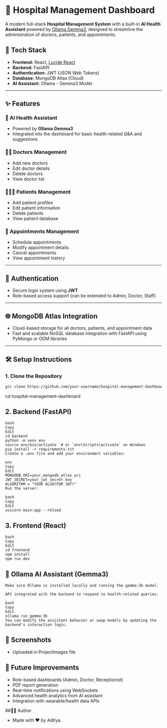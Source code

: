# 🏥 Hospital Management Dashboard

A modern full-stack **Hospital Management System** with a built-in **AI Health Assistant** powered by [Ollama Gemma3](https://ollama.com/library/gemma), designed to streamline the administration of doctors, patients, and appointments.

## 🚀 Tech Stack

- **Frontend:** React, [Lucide React](https://lucide.dev/)
- **Backend:** FastAPI
- **Authentication:** JWT (JSON Web Tokens)
- **Database:** MongoDB Atlas (Cloud)
- **AI Assistant:** Ollama - Gemma3 Model

---

## ✨ Features

### 🧠 AI Health Assistant
- Powered by **Ollama Gemma3**
- Integrated into the dashboard for basic health-related Q&A and suggestions

### 👨‍⚕️ Doctors Management
- Add new doctors
- Edit doctor details
- Delete doctors
- View doctor list

### 🧑‍🤝‍🧑 Patients Management
- Add patient profiles
- Edit patient information
- Delete patients
- View patient database

### 📅 Appointments Management
- Schedule appointments
- Modify appointment details
- Cancel appointments
- View appointment history

---

## 🔐 Authentication

- Secure login system using **JWT**
- Role-based access support (can be extended to Admin, Doctor, Staff)

---

## 🌐 MongoDB Atlas Integration

- Cloud-based storage for all doctors, patients, and appointment data
- Fast and scalable NoSQL database integration with FastAPI using PyMongo or ODM libraries

---

## 🛠️ Setup Instructions

### 1. Clone the Repository

```bash
git clone https://github.com/your-username/hospital-management-dashboard.git
```
cd hospital-management-dashboard
## 2. Backend (FastAPI)
```
bash
Copy
Edit
cd backend
python -m venv env
source env/bin/activate  # or `env\Scripts\activate` on Windows
pip install -r requirements.txt
Create a .env file and add your environment variables:

env
Copy
Edit
MONGODB_URI=your_mongodb_atlas_uri
JWT_SECRET=your_jwt_secret_key
ALGORITHM = "YOUR ALGO(FOR JWT)"
Run the server:

bash
Copy
Edit
uvicorn main:app --reload
```
## 3. Frontend (React)
```
bash
Copy
Edit
cd frontend
npm install
npm run dev
```
## 🤖 Ollama AI Assistant (Gemma3)
```
Make sure Ollama is installed locally and running the gemma:3b model.

API integrated with the backend to respond to health-related queries.

bash
Copy
Edit
ollama run gemma:3b
You can modify the assistant behavior or swap models by updating the backend's interaction logic.
```
## 📸 Screenshots
- Uploaded in ProjectImages file
  
## 🧪 Future Improvements
- Role-based dashboards (Admin, Doctor, Receptionist)
- PDF report generation
- Real-time notifications using WebSockets
- Advanced health analytics from AI assistant
- Integration with wearable/health data APIs


##🧑‍💻 Author
  - Made with ❤️ by Aditya.




